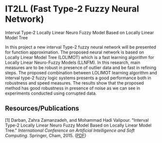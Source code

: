 # IT2LL (Fast Type-2 Fuzzy Neural Network)
Interval Type-2 Locally Linear Neuro Fuzzy Model Based on Locally Linear Model Tree

In this project a new interval Type-2 fuzzy neural network will be presented for function approximation. The proposed neural network is based on Locally Linear Model Tree (LOLIMOT) which is a fast learning algorithm for Locally Linear Neuro-Fuzzy Models (LLNFM). In this research, main measures are to be robust in presence of outlier data and be fast in refining steps. The proposed combination between LOLIMOT learning algorithm and interval type-2 fuzzy logic systems presents a good performance both in robustness and speed measures. The results show that the proposed method has good robustness in presence of noise as we can see in experiments conducted using corrupted data.

## Resources/Publications

[1] Darban, Zahra Zamanzadeh, and Mohammad Hadi Valipour. "Interval Type-2 Locally Linear Neuro Fuzzy Model Based on Locally Linear Model Tree." _International Conference on Artificial Intelligence and Soft Computing_. Springer, Cham, 2015. ([PDF](https://www.researchgate.net/profile/Mohammad_Hadi_Valipour/publication/282180013_Interval_Type-2_Locally_Linear_Neuro_Fuzzy_Model_Based_on_Locally_Linear_Model_Tree/links/576c34ba08aec1ce8e1e5dd5.pdf))
